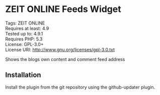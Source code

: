 # ZEIT ONLINE Feeds Widget
Tags: ZEIT ONLINE  
Requires at least: 4.9  
Tested up to: 4.9.1  
Requires PHP: 5.3  
License: GPL-3.0+  
License URI: http://www.gnu.org/licenses/gpl-3.0.txt  

Shows the blogs own content and comment feed address

## Installation
Install the plugin from the git repository using the github-updater plugin.

